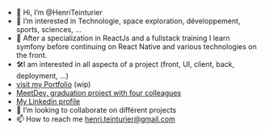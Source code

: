 - 👋 Hi, I’m @HenriTeinturier
- 👀 I’m interested in Technologie, space exploration, développement, sports, sciences, ...
- 🌱 After a specialization in ReactJs and a fullstack training I learn symfony before continuing on React Native and various technologies on the front.
- 🛠️I am interested in all aspects of a project (front, UI, client, back, deployment, …)
- [visit my Portfolio](https://www.henriteinturier.fr/ "my portfolio") (wip)
- [MeetDev, graduation project with four colleagues](https://www.meetdev.henriteinturier.fr/ "MeetDev")
- [My Linkedin profile](https://www.linkedin.com/in/henri-teinturier/ "linkedin profil")
- 💞️ I’m looking to collaborate on différent projects
- 📫 How to reach me henri.teinturier@gmail.com

<!---
HenriTeinturier/HenriTeinturier is a ✨ special ✨ repository because its `README.md` (this file) appears on your GitHub profile.
You can click the Preview link to take a look at your changes.
--->
